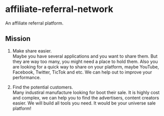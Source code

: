 # affiliate-referral-network
An affiliate referral platform.

## Mission

1. Make share easier.  
Maybe you have several applications and you want to share them. But they are way too many, you might need a place to hold them. 
Also you are looking for a quick way to share on your platform, maybe YouTube, Facebook, Twitter, TicTok and etc.
We can help out to improve your performance.

2. Find the potential customers.  
Many industiral manufacture looking for boot their sale. It is highly cost and complex, we can help you to find the advertisers,
content creators easier. We will build all tools you need. It would be your universe sale platform!
